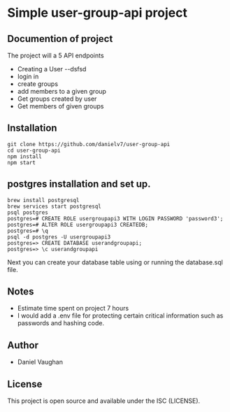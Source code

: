 # Simple user-group-api project 


## Documention of project

The project will a 5 API endpoints 

- Creating a User
--dsfsd
- login in
- create groups
- add members to a given group
- Get groups created by user
- Get members of given groups

## Installation

```
git clone https://github.com/danielv7/user-group-api
cd user-group-api
npm install
npm start
```

## postgres installation and set up.
```
brew install postgresql
brew services start postgresql
psql postgres
postgres=# CREATE ROLE usergroupapi3 WITH LOGIN PASSWORD 'password3';
postgres=# ALTER ROLE usergroupapi3 CREATEDB;
postgres=# \q
psql -d postgres -U usergroupapi3
postgres=> CREATE DATABASE userandgroupapi;
postgres=> \c userandgroupapi
```
Next you can create your database table using or running the database.sql file.

## Notes

- Estimate time spent on project 7 hours
- I would add a .env file for protecting certain critical information such as passwords and hashing code.


## Author

- Daniel Vaughan

## License

This project is open source and available under the ISC (LICENSE).
